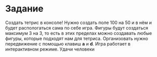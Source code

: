 <h1>Задание</h1>


Создать тетрис в консоле! 
Нужно создать поле 100 на 50 и в нём и будет распологаться сама по себе игра. Фигуры будут создаться максимум 3 на 3, то есть в этих пределах можно создавать любые фигуры, которые подходят нам для тетриса. Организовать нужно передвижение с помощью клавиш <b>a</b> и <b>d</b>. Игра работает в интерактивном режиме. Удачи человеки









